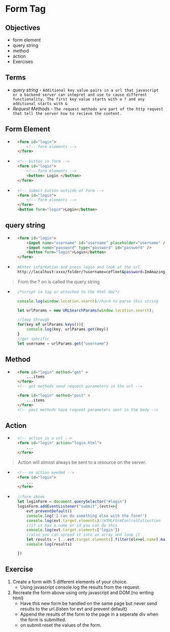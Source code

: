 # Form Tag

## Objectives
- form element
- query string
- method
- action
- Exercises

## Terms
- *query string* - `Additional key value pairs in a url that javascript or a backend server can intepret and use to cause different functionality. The first key value starts with a ? and any additional starts with &`
- *Request Methods* - `The request methods are part of the http request that tell the server how to recieve the content.`

## Form Element
- ```html
    <form id="login">
        <!-- form elements -->
    </form>
- ```html
    <!-- button in form -->
    <form id="login">
        <!-- form elements -->
        <button> Login </button>
    </form>
- ```html
    <!-- submit button outside of form -->
    <form id="login">
        <!-- form elements -->
    </form>
    <button form="login">Login</button>
## query string
- ```html
    <form id="login">
        <input name="username" id="username" placeholder="username" />
        <input name="password" type="password" id="password" />
        <button form="login">Login</button>
    </form>
- ```bash
    #Enter information and press login and look at the url
    http://localhost:xxxx/folder/?username=cefleet&password=ImAmazing
> From the ? on is called the query string
- ```js
    /*script in tag or attached to the html doc*/

    console.log(window.location.search)//hard to parse this string

    let urlParams = new URLSearchParams(window.location.search);
    
    //loop through
    for(key of urlParams.keys()){
        console.log(key, urlParams.get(key))
    }
    //get specific
    let username = urlParams.get("username")

## Method
- ```html
    <form id="login" method="get" >
        ...items
    </form>
    <!-- get methods send request parameters in the url -->

    <form id="login" method="post" >
        ...items
    </form>
    <!-- post methods have request parameters sent in the body -->
## Action
- ```html
    <!-- action is a url -->
    <form id="login" action="login.html">
        ...
    </form>
> Action will almost always be sent to a resource on the server.
- ```html
    <!-- no action needed -->
    <form id="login">
        ...
    </form>
- ```js
    //form above
    let loginForm = document.querySelector("#login")
    loginForm.addEventListener("submit",(evt)=>{
        evt.preventDefault()
        console.log('I can do something else with the form!')
        console.log(evt.target.elements)//HTMLFormControlCollection
        //if it has a name or id you can do this
        console.log(evt.target.elements['login'])
        //also you can spread it into an array and loop it
        let results = [...evt.target.elements].filter(el=>el.name).map(el=>({name:el.name, value:el.value}))
        console.log(results)

    })

## Exercise
1. Create a form with 5 different elements of your choice.
    - Using javascript console.log the results from the request.
2. Recreate the form above using only javascript and DOM.(no writing html)
    - Have this new form be handled on the same page but never send results to the url.(listen for evt and prevent default)
    - Append the results of the form to the page in a seperate div when the form is submitted.
    - on submit reset the values of the form.